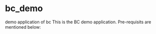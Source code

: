 # bc_demo 
demo application of bc
This is the BC demo application. Pre-requisits are mentioned below:
